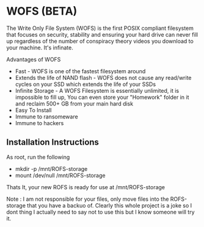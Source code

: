 # WOFS (BETA)
The Write Only File System (WOFS) is the first POSIX compliant filesystem that focuses on security, stability and ensuring your hard drive can never fill up regardless of the number of conspiracy theory videos you download to your machine. It's infinate. 

Advantages of WOFS
- Fast - WOFS is one of the fastest filesystem around
- Extends the life of NAND flash - WOFS does not cause any read/write cycles on your SSD which extends the life of your SSDs
- Infinite Storage - A WOFS Filesystem is essentially unlimited, it is impossible to fill up, You can even store your "Homework" folder in it and reclaim 500+ GB from your main hard disk
- Easy To Install
- Immune to ransomeware
- Immune to hackers

## Installation Instructions
As root, run the following
- mkdir -p /mnt/ROFS-storage
- mount /dev/null /mnt/ROFS-storage

Thats It, your new ROFS is ready for use at /mnt/ROFS-storage

Note : I am not responsible for your files, only move files into the ROFS-storage that you have a backuo of. Clearly this whole project is a joke so I dont thing I actually need to say not to use this but I know someone will try it.

